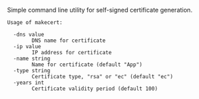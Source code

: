 Simple command line utility for self-signed certificate generation.

```
Usage of makecert:

  -dns value
        DNS name for certificate
  -ip value
        IP address for certificate
  -name string
        Name for certificate (default "App")
  -type string
        Certificate type, "rsa" or "ec" (default "ec")
  -years int
        Certificate validity period (default 100)
```
